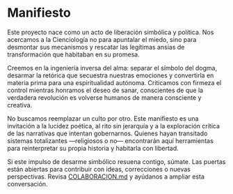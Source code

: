 # Manifiesto

Este proyecto nace como un acto de liberación simbólica y política. Nos acercamos a la Cienciología no para apuntalar el miedo, sino para desmontar sus mecanismos y rescatar las legítimas ansias de transformación que habitaban en su promesa.

Creemos en la ingeniería inversa del alma: separar el símbolo del dogma, desarmar la retórica que secuestra nuestras emociones y convertirla en materia prima para una espiritualidad autónoma. Criticamos con firmeza el control mientras honramos el deseo de sanar, conscientes de que la verdadera revolución es volverse humanos de manera consciente y creativa.

No buscamos reemplazar un culto por otro. Este manifiesto es una invitación a la lucidez poética, al rito sin jerarquía y a la exploración crítica de las narrativas que intentan gobernarnos. Quienes hayan transitado sistemas totalizantes —religiosos o no— encontrarán aquí herramientas para reinterpretar su propia historia y habitarla con libertad.

Si este impulso de desarme simbólico resuena contigo, súmate. Las puertas están abiertas para contribuir con ideas, correcciones o nuevas perspectivas. Revisa [COLABORACION.md](../COLABORACION.md) y ayúdanos a ampliar esta conversación.
